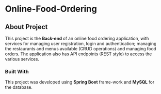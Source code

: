 # Online-Food-Ordering

## About Project

This project is the **Back-end** of an online food ordering application, with services for managing user registration, login and authentication; managing the restaurants and menus available (CRUD operations) and managing food orders. The application also has API endpoints (REST style) to access the various services.
### Built With
This project was developed using **Spring Boot** frame-work and **MySQL** for the database.